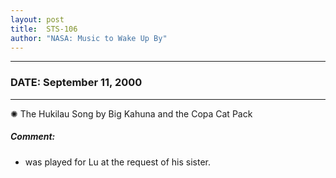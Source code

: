 ```yaml
---
layout: post
title:  STS-106
author: "NASA: Music to Wake Up By"
---
```


----
### DATE: September 11, 2000
----
✺ The Hukilau Song by Big Kahuna and the Copa Cat Pack

##### Comment:
* was played for Lu at the request of his sister.
